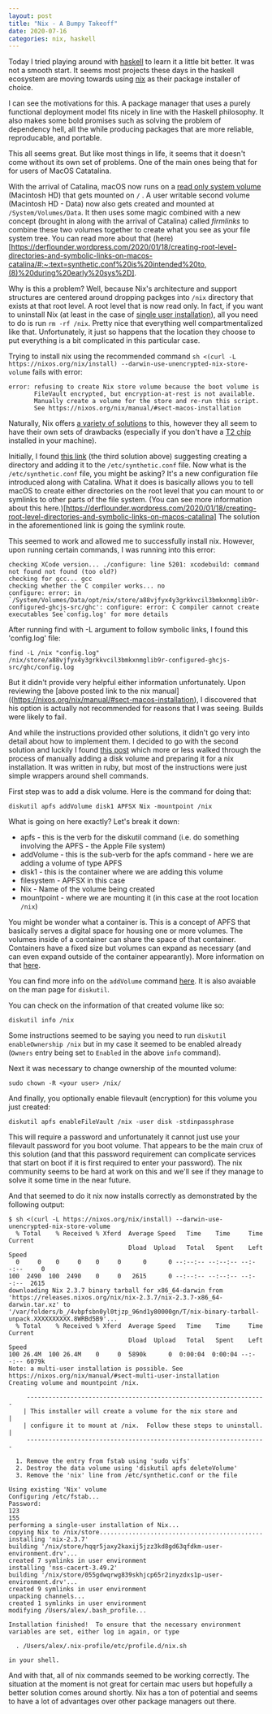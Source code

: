 ```yaml
---
layout: post
title: "Nix - A Bumpy Takeoff"
date: 2020-07-16
categories: nix, haskell
---
```


Today I tried playing around with [haskell](https://www.haskell.org/) to learn it a little bit better. It was not a smooth start. It seems most projects these days in the haskell ecosystem are moving towards using [nix](https://nixos.org/) as their package installer of choice.

I can see the motivations for this. A package manager that uses a purely functional deployment model fits nicely in line with the Haskell philosophy. It also makes some bold promises such as solving the problem of dependency hell, all the while producing packages that are more reliable, reproducable, and portable.

This all seems great.  But like most things in life, it seems that it doesn't come without its own set of problems.  One of the main ones being that for for users of MacOS Catatalina. 

With the arrival of Catalina, macOS now runs on a [read only system volume](https://support.apple.com/en-ca/HT210650) (Macintosh HD) that gets mounted on `/` .  A user writable second volume (Macintosh HD - Data) now also gets created and mounted at `/System/Volumes/Data`.  It then uses some magic combined with a new concept (brought in along with the arrival of Catalina) called *firmlinks* to combine these two volumes together to create what you see as your file system tree. You can read more about that (here)[https://derflounder.wordpress.com/2020/01/18/creating-root-level-directories-and-symbolic-links-on-macos-catalina/#:~:text=synthetic.conf%20is%20intended%20to,(8)%20during%20early%20sys%2D].

Why is this a problem?  Well, because Nix's architecture and support structures are centered around dropping packges into `/nix` directory that exists at that root level.  A root level that is now read only.  In fact, if you want to uninstall Nix (at least in the case of [single user installation](https://nixos.org/nix/manual/#sect-single-user-installation)), all you need to do is run `rm -rf /nix`.  Pretty nice that everything well compartmentalized like that.  Unfortunately, it just so happens that the location they choose to put everything is a bit complicated in this particular case.

Trying to install nix using the recommended command `sh <(curl -L https://nixos.org/nix/install) --darwin-use-unencrypted-nix-store-volume` fails with error:

    error: refusing to create Nix store volume because the boot volume is
           FileVault encrypted, but encryption-at-rest is not available.
           Manually create a volume for the store and re-run this script.
           See https://nixos.org/nix/manual/#sect-macos-installation

Naturally, Nix offers [a variety of solutions](https://nixos.org/nix/manual/#sect-macos-installation) to this, however they all seem to have their own sets of drawbacks (especially if you don't have a [T2 chip](https://support.apple.com/en-us/HT208862) installed in your machine).  

Initially, I found [this link](https://github.com/digitallyinduced/ihp/issues/93#issuecomment-639611313) (the third solution above) suggesting creating a directory and adding it to the `/etc/synthetic.conf` file.  Now what is the `/etc/synthetic.conf` file, you might be asking?  It's a new configuration file introduced along with Catalina.  What it does is basically allows you to tell macOS to create either directories on the root level that you can mount to or symlinks to other parts of the file system.  (You can see more information about this here.)[https://derflounder.wordpress.com/2020/01/18/creating-root-level-directories-and-symbolic-links-on-macos-catalina]  The solution in the aforementioned link is going the symlink route.

This seemed to work and allowed me to successfully install nix.  However, upon running certain commands, I was running into this error:

    checking XCode version... ./configure: line 5201: xcodebuild: command not found not found (too old?)
    checking for gcc... gcc
    checking whether the C compiler works... no
    configure: error: in `/System/Volumes/Data/opt/nix/store/a88vjfyx4y3grkkvcil3bmkxnmglib9r-configured-ghcjs-src/ghc': configure: error: C compiler cannot create executables See`config.log' for more details

After running find with -L argument to follow symbolic links, I found this 'config.log' file:

    find -L /nix "config.log"
    /nix/store/a88vjfyx4y3grkkvcil3bmkxnmglib9r-configured-ghcjs-src/ghc/config.log

But it didn't provide very helpful either information unfortunately.  Upon reviewing the [above posted link to the nix manual]((https://nixos.org/nix/manual/#sect-macos-installation), I discovered that his option is actually not recommended for reasons that I was seeing.  Builds were likely to fail.  

And while the instructions provided other solutions, it didn't go very into detail about how to implement them.  I decided to go with the second solution and luckily I found [this post](https://www.gitmemory.com/issue/NixOS/nix/2925/535680573) which more or less walked through the process of manually adding a disk volume and preparing it for a nix installation.  It was written in ruby, but most of the instructions were just simple wrappers around shell commands.

First step was to add a disk volume.  Here is the command for doing that:

    diskutil apfs addVolume disk1 APFSX Nix -mountpoint /nix

What is going on here exactly?  Let's break it down:

 - apfs - this is the verb for the diskutil command (i.e. do something involving the APFS - the Apple File system) 
 - addVolume - this is the sub-verb for the apfs command - here we are adding a volume of type APFS
 - disk1 - this is the container where we are adding this volume
 - filesystem - APFSX in this case
 - Nix - Name of the volume being created
 - mountpoint - where we are mounting it (in this case at the root location `/nix`)

 You might be wonder what a container is.  This is a concept of APFS that basically serves a digital space for housing one or more volumes.  The volumes inside of a container can share the space of that container.  Containers have a fixed size but volumes can expand as necessary (and can even expand outside of the container appearantly).  More information on that [here](https://www.lifewire.com/volume-vs-partition-2260237).

You can find more info on the `addVolume` command [here](https://www.dssw.co.uk/reference/diskutil.html#verbs:~:text=unlocked.-,addVolume,Ownership%20of%20the%20affected%20disks%20is%20required.).  It is also avaiable on the man page for `diskutil`.

You can check on the information of that created volume like so:

    diskutil info /nix

Some instructions seemed to be saying you need to run `diskutil enableOwnership /nix` but in my case it seemed to be enabled already (`Owners` entry being set to `Enabled` in the above `info` command).

Next it was necessary to change ownership of the mounted volume:

    sudo chown -R <your user> /nix/

And finally, you optionally enable filevault (encryption) for this volume you just created:

    diskutil apfs enableFileVault /nix -user disk -stdinpassphrase

This will require a password and unfortunately it cannot just use your filevault password for you boot volume.  That appears to be the main crux of this solution (and that this password requirement can complicate services that start on boot if it is first required to enter your password).  The nix community seems to be hard at work on this and we'll see if they manage to solve it some time in the near future.

And that seemed to do it nix now installs correctly as demonstrated by the following output:

    $ sh <(curl -L https://nixos.org/nix/install) --darwin-use-unencrypted-nix-store-volume
      % Total    % Received % Xferd  Average Speed   Time    Time     Time  Current
                                     Dload  Upload   Total   Spent    Left  Speed
      0     0    0     0    0     0      0      0 --:--:-- --:--:-- --:--:--     0
    100  2490  100  2490    0     0   2615      0 --:--:-- --:--:-- --:--:--  2615
    downloading Nix 2.3.7 binary tarball for x86_64-darwin from 'https://releases.nixos.org/nix/nix-2.3.7/nix-2.3.7-x86_64-darwin.tar.xz' to '/var/folders/b_/4vbpfsbn0yl0tjzp_96nd1y80000gn/T/nix-binary-tarball-unpack.XXXXXXXXXX.8WRBd5B9'...
      % Total    % Received % Xferd  Average Speed   Time    Time     Time  Current
                                     Dload  Upload   Total   Spent    Left  Speed
    100 26.4M  100 26.4M    0     0  5890k      0  0:00:04  0:00:04 --:--:-- 6079k
    Note: a multi-user installation is possible. See https://nixos.org/nix/manual/#sect-multi-user-installation
    Creating volume and mountpoint /nix.
    
         ------------------------------------------------------------------ 
        | This installer will create a volume for the nix store and        |
        | configure it to mount at /nix.  Follow these steps to uninstall. |
         ------------------------------------------------------------------ 
    
      1. Remove the entry from fstab using 'sudo vifs'
      2. Destroy the data volume using 'diskutil apfs deleteVolume'
      3. Remove the 'nix' line from /etc/synthetic.conf or the file
    
    Using existing 'Nix' volume
    Configuring /etc/fstab...
    Password:
    123
    155
    performing a single-user installation of Nix...
    copying Nix to /nix/store.............................................
    installing 'nix-2.3.7'
    building '/nix/store/hqqr5jaxy2kaxij5jzz3kd8gd63qfdkm-user-environment.drv'...
    created 7 symlinks in user environment
    installing 'nss-cacert-3.49.2'
    building '/nix/store/055gdwqrwg839skhjcp65r2inyzdxs1p-user-environment.drv'...
    created 9 symlinks in user environment
    unpacking channels...
    created 1 symlinks in user environment
    modifying /Users/alex/.bash_profile...
    
    Installation finished!  To ensure that the necessary environment
    variables are set, either log in again, or type
    
      . /Users/alex/.nix-profile/etc/profile.d/nix.sh
    
    in your shell.

And with that, all of nix commands seemed to be working correctly.  The situation at the moment is not great for certain mac users but hopefully a better solution comes around shortly.  Nix has a ton of potential and seems to have a lot of advantages over other package managers out there.